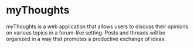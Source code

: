 # myThoughts
myThoughts is a web application that allows users to discuss their opinions on various topics in a forum-like setting. Posts and threads will be organized in a way that promotes a productive exchange of ideas.
